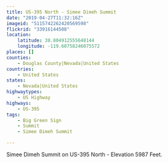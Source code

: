 ```yaml
---
title: US-395 North - Simee Dimeh Summit
date: "2019-04-27T11:32:16Z"
imageid: "5115742262420569598"
flickrid: "33916144508"
location:
    latitude: 38.804912555648144
    longitude: -119.60758246075572
places: []
counties:
    - Douglas County|Nevada|United States
countries:
    - United States
states:
    - Nevada|United States
highwaytypes:
    - US Highway
highways:
    - US-395
tags:
    - Big Green Sign
    - Summit
    - Simee Dimeh Summit

---
```

Simee Dimeh Summit on US-395 North - Elevation 5987 Feet.